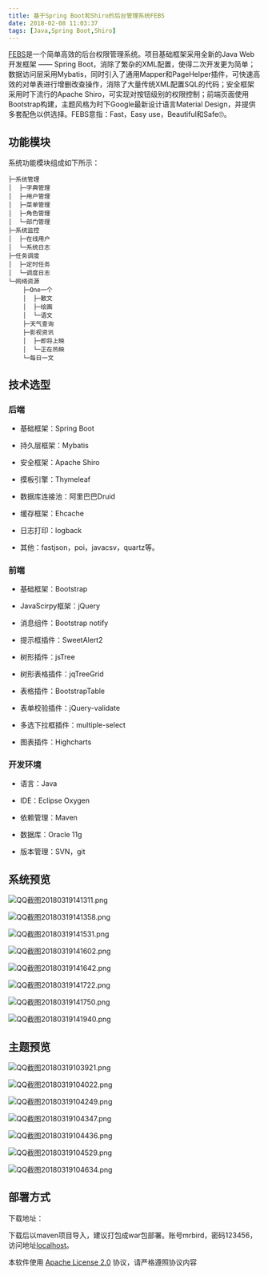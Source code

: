 ```yaml
---
title: 基于Spring Boot和Shiro的后台管理系统FEBS
date: 2018-02-08 11:03:37
tags: [Java,Spring Boot,Shiro]
---
```

[FEBS](https://gitee.com/github-16661027/project)是一个简单高效的后台权限管理系统。项目基础框架采用全新的Java Web开发框架 —— Spring Boot，消除了繁杂的XML配置，使得二次开发更为简单；数据访问层采用Mybatis，同时引入了通用Mapper和PageHelper插件，可快速高效的对单表进行增删改查操作，消除了大量传统XML配置SQL的代码；安全框架采用时下流行的Apache Shiro，可实现对按钮级别的权限控制；前端页面使用Bootstrap构建，主题风格为时下Google最新设计语言Material Design，并提供多套配色以供选择。FEBS意指：Fast，Easy use，Beautiful和Safe🙄。
<!--more-->
## 功能模块
系统功能模块组成如下所示：
```
├─系统管理
│  ├─字典管理
│  ├─用户管理
│  ├─菜单管理
│  ├─角色管理
│  └─部门管理
├─系统监控
│  ├─在线用户
│  └─系统日志
├─任务调度
│  ├─定时任务
│  └─调度日志
└─网络资源
    ├─One一个
    │  ├─散文
    │  ├─绘画
    │  └─语文
    ├─天气查询
    ├─影视资讯
    │  ├─即将上映
    │  └─正在热映
    └─每日一文
```
## 技术选型
### 后端

- 基础框架：Spring Boot

- 持久层框架：Mybatis

- 安全框架：Apache Shiro

- 摸板引擎：Thymeleaf

- 数据库连接池：阿里巴巴Druid

- 缓存框架：Ehcache

- 日志打印：logback

- 其他：fastjson，poi，javacsv，quartz等。

### 前端
 
- 基础框架：Bootstrap

- JavaScirpy框架：jQuery

- 消息组件：Bootstrap notify

- 提示框插件：SweetAlert2

- 树形插件：jsTree

- 树形表格插件：jqTreeGrid

- 表格插件：BootstrapTable

- 表单校验插件：jQuery-validate

- 多选下拉框插件：multiple-select

- 图表插件：Highcharts

### 开发环境

- 语言：Java

- IDE：Eclipse Oxygen

- 依赖管理：Maven

- 数据库：Oracle 11g

- 版本管理：SVN，git

## 系统预览

![QQ截图20180319141311.png](img/FEBS/QQ截图20180319141311.png)

![QQ截图20180319141358.png](img/FEBS/QQ截图20180319141358.png)

![QQ截图20180319141531.png](img/FEBS/QQ截图20180319141531.png)

![QQ截图20180319141602.png](img/FEBS/QQ截图20180319141602.png)

![QQ截图20180319141642.png](img/FEBS/QQ截图20180319141642.png)

![QQ截图20180319141722.png](img/FEBS/QQ截图20180319141722.png)

![QQ截图20180319141750.png](img/FEBS/QQ截图20180319141750.png)

![QQ截图20180319141940.png](img/FEBS/QQ截图20180319141940.png)

## 主题预览

![QQ截图20180319103921.png](img/FEBS/QQ截图20180319103921.png)

![QQ截图20180319104022.png](img/FEBS/QQ截图20180319104022.png)

![QQ截图20180319104249.png](img/FEBS/QQ截图20180319104249.png)

![QQ截图20180319104347.png](img/FEBS/QQ截图20180319104347.png)

![QQ截图20180319104436.png](img/FEBS/QQ截图20180319104436.png)

![QQ截图20180319104529.png](img/FEBS/QQ截图20180319104529.png)

![QQ截图20180319104634.png](img/FEBS/QQ截图20180319104634.png)


## 部署方式

下载地址：

<script src='https://gitee.com/github-16661027/project/widget_preview'></script>

<style>
.pro_name a{color: #00cc88;}
.osc_git_title{background-color: #fff;}
.osc_git_box{background-color: #fff;}
.osc_git_box{border-color: #E3E9ED;}
.osc_git_info{color: #666;}
.osc_git_main a{color: #9B9B9B;}
.osc_git_title h3:before {
	display: none !important;
}
</style>

下载后以maven项目导入，建议打包成war包部署。账号mrbird，密码123456，访问地址[localhost](localhost)。

本软件使用 [Apache License 2.0](http://www.apache.org/licenses/LICENSE-2.0) 协议，请严格遵照协议内容